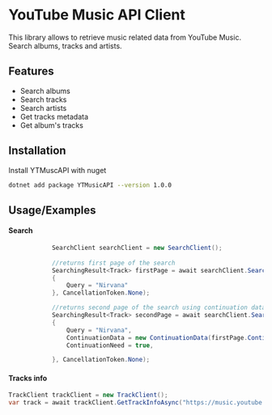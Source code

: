 
# YouTube Music API Client

This library allows to retrieve music related data from YouTube Music. Search albums, tracks and artists. 


## Features

- Search albums
- Search tracks
- Search artists
- Get tracks metadata
- Get album's tracks

## Installation

Install YTMuscAPI with nuget

```bash
dotnet add package YTMusicAPI --version 1.0.0
```

## Usage/Examples

#### Search
```csharp
            SearchClient searchClient = new SearchClient();
         
            //returns first page of the search
            SearchingResult<Track> firstPage = await searchClient.SearchTracksAsync(new QueryRequest
            {
                Query = "Nirvana"
            }, CancellationToken.None);

            //returns second page of the search using continuation data
            SearchingResult<Track> secondPage = await searchClient.SearchTracksAsync(new QueryRequest
            {
                Query = "Nirvana",
                ContinuationData = new ContinuationData(firstPage.ContinuationToken, firstPage.Token),
                ContinuationNeed = true,

            }, CancellationToken.None);
```

#### Tracks info

```csharp
TrackClient trackClient = new TrackClient();
var track = await trackClient.GetTrackInfoAsync("https://music.youtube.com/watch?v=EOjm4SEDMu8&si=Cx6Uv7fUm5Hv_DhB", CancellationToken.None);

```

    
